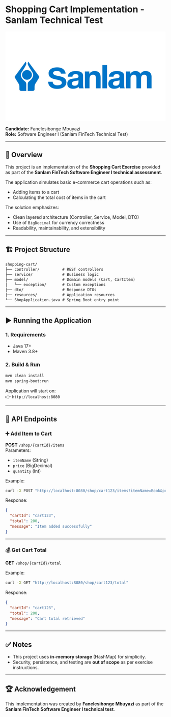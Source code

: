 # Shopping Cart Implementation - Sanlam Technical Test
![Sanlam Logo](assets/sanlam-logo.jpg)

**Candidate:** Fanelesibonge Mbuyazi  
**Role:** Software Engineer I (Sanlam FinTech Technical Test)  

---

## 📖 Overview
This project is an implementation of the **Shopping Cart Exercise** provided as part of the **Sanlam FinTech Software Engineer I technical assessment**.  

The application simulates basic e-commerce cart operations such as:
- Adding items to a cart
- Calculating the total cost of items in the cart

The solution emphasizes:
- Clean layered architecture (Controller, Service, Model, DTO)
- Use of `BigDecimal` for currency correctness
- Readability, maintainability, and extensibility

---

## 🏗️ Project Structure

```
shopping-cart/
├── controller/          # REST controllers
├── service/             # Business logic
├── model/               # Domain models (Cart, CartItem)
│   └── exception/       # Custom exceptions
├── dto/                 # Response DTOs
├── resources/           # Application resources
└── ShopApplication.java # Spring Boot entry point
```

---

## ▶️ Running the Application

### 1. Requirements
- Java 17+
- Maven 3.8+

### 2. Build & Run
```bash
mvn clean install
mvn spring-boot:run
```

Application will start on:  
👉 `http://localhost:8080`

---

## 📌 API Endpoints

### ➕ Add Item to Cart
**POST** `/shop/{cartId}/items`  
Parameters:
- `itemName` (String)
- `price` (BigDecimal)
- `quantity` (int)

Example:
```bash
curl -X POST "http://localhost:8080/shop/cart123/items?itemName=Book&price=100&quantity=2"
```

Response:
```json
{
  "cartId": "cart123",
  "total": 200,
  "message": "Item added successfully"
}
```

---

### 💰 Get Cart Total
**GET** `/shop/{cartId}/total`  

Example:
```bash
curl -X GET "http://localhost:8080/shop/cart123/total"
```

Response:
```json
{
  "cartId": "cart123",
  "total": 200,
  "message": "Cart total retrieved"
}
```

---

## ✅ Notes
- This project uses **in-memory storage** (HashMap) for simplicity.  
- Security, persistence, and testing are **out of scope** as per exercise instructions.  

---

## 🏆 Acknowledgement
This implementation was created by **Fanelesibonge Mbuyazi** as part of the **Sanlam FinTech Software Engineer I technical test**.  
